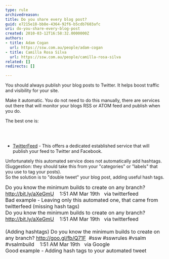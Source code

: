 ```yaml
---
type: rule
archivedreason: 
title: Do you share every blog post?
guid: e7215e18-bb8e-4364-92f6-b5cdb7603afc
uri: do-you-share-every-blog-post
created: 2010-03-12T16:58:32.0000000Z
authors:
- title: Adam Cogan
  url: https://ssw.com.au/people/adam-cogan
- title: Camilla Rosa Silva
  url: https://ssw.com.au/people/camilla-rosa-silva
related: []
redirects: []

---
```




  <p>You should always publish your blog posts to Twitter. It helps boost traffic and visibility for your site.</p>
<p>Make it automatic. You do not need to do this manually, there are services out there that will monitor your blogs RSS or ATOM feed and publish when you do.</p>
<p>The best one is&#58;</p>

<br><excerpt class='endintro'></excerpt><br>

  <ul>
    <li><a shape="rect" href="http&#58;//twitterfeed.com/" target="_blank">TwitterFeed</a> - This offers a dedicated established service that will publish your feed to Twitter and Facebook. </li>
</ul>
<p>Unfortunately this automated service does not automatically add hashtags. (Suggestion&#58; they should take this from your &quot;categories&quot; or &quot;labels&quot; that you use to tag your posts).<br>
So the solution is to &quot;double tweet&quot; your blog post, adding useful hash tags.</p>
<p><font class="ms-rteCustom-GreyBox" size="+0">Do you know the minimum builds to create on any branch? <a href="http&#58;//bit.ly/aXeGmU">http&#58;//bit.ly/aXeGmU</a>&#160;&#160;&#160; 1&#58;51 AM Mar 19th&#160;&#160; via twitterfeed<br>
</font><font class="ms-rteCustom-FigureBad" size="+0">Bad example - Leaving only this automated one, that came from twitterfeed (missing hash tags) </font><br>
<font class="ms-rteCustom-GreyBox" size="+0">Do you know the minimum builds to create on any branch? <a href="http&#58;//bit.ly/aXeGmU">http&#58;//bit.ly/aXeGmU</a>&#160;&#160;&#160; 1&#58;51 AM Mar 19th&#160;&#160; via twitterfeed<br>
<br>
(Adding hashtags) Do you know the minimum builds to create on any branch? <a href="http&#58;//goo.gl/fb/Q71F">http&#58;//goo.gl/fb/Q71F</a>&#160; #ssw #sswrules #vsalm #vsalmbuild&#160;&#160;&#160; 1&#58;51 AM Mar 19th&#160;&#160; via Google<br>
</font><font class="ms-rteCustom-FigureGood" size="+0">Good example - Adding hash tags to your automated tweet </font>&#160;</p>



